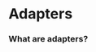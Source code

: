 # Adapters
### What are adapters?

<docmeta name="uniqueID" value="Adapters83669">
<docmeta name="displayName" value="Adapters">